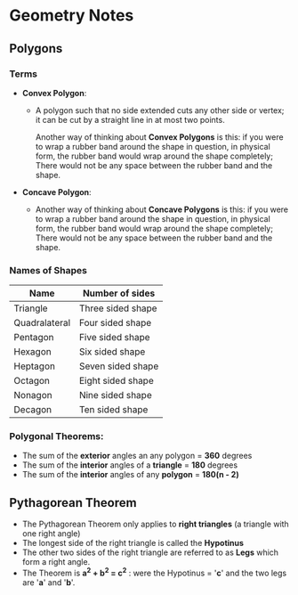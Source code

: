 # Geometry Notes

## Polygons
### Terms
* **Convex Polygon**:
  * A polygon such that no side extended cuts any other side or vertex; it can 
    be cut by a straight line in at most two points.  
    
    Another way of thinking about **Convex Polygons** is this: if you were to wrap a 
    rubber band around the shape in question, in physical form, the rubber band 
    would wrap around the shape completely; There would not be any space between 
    the rubber band and the shape.

* **Concave Polygon**:
  
  * Another way of thinking about **Concave Polygons** is this: if you were to wrap a 
    rubber band around the shape in question, in physical form, the rubber band 
    would wrap around the shape completely; There would not be any space between 
    the rubber band and the shape.

### Names of Shapes
| Name          | Number of sides   |
| ------------- | ----------------- |
| Triangle      | Three sided shape |
| Quadralateral | Four sided shape  |
| Pentagon      | Five sided shape  |
| Hexagon       | Six sided shape   |
| Heptagon      | Seven sided shape |
| Octagon       | Eight sided shape |
| Nonagon       | Nine sided shape  |
| Decagon       | Ten sided shape   |

### Polygonal Theorems:
  * The sum of the **exterior** angles an any polygon = **360** degrees
  * The sum of the **interior** angles of a **triangle** = **180** degrees
  * The sum of the **interior** angles of any **polygon** = **180(n - 2)**  

## Pythagorean Theorem
* The Pythagorean Theorem only applies to **right triangles** (a triangle with one right angle)
* The longest side of the right triangle is called the **Hypotinus**
* The other two sides of the right triangle are referred to as **Legs** which form a right angle.
* The Theorem is **a<sup>2</sup> + b<sup>2</sup> = c<sup>2</sup>** : were the Hypotinus = '**c**' and the two legs are '**a**' and '**b**'.
